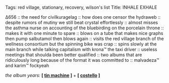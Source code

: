 Tags: red village, stationary, recovery, wilson's list
Title: INHALE EXHALE
  
∆656 :: the need for civilkuragelag :: how does one censor the hydraweb :: despite rumors of mutiny we still beat crystal effortlessly :: almost misses the asthma nurse on accounting of the bluebirding on the porcelain throne :: makes it with one minute to spare :: blows on a tube that makes nice graphs then pump salbutamol then blows again :: visits the red village branch of the wellness consortium but the spinning bike was crap :: spins slowly at the main branch while talking capitalism with krona™ the taxi driver :: useless meetings that shoulda been better qualified :: two albums that are ridiculously long because of the format it was committed to :: malvadeza™ and karim™ fockyeah  
  
_the album years:_ **[ [tin machine](https://rateyourmusic.com/release/album/tin-machine/tin-machine/) ]** + **[ [costello](https://rateyourmusic.com/release/album/elvis-costello/spike/) ]**  
